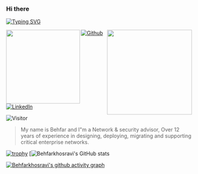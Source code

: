 
### Hi there 

<a href="https://git.io/typing-svg"><img src="https://readme-typing-svg.demolab.com?font=Fira+Code&pause=1000&color=6DDCCF&background=FF52BC00&width=610&lines=coding+as+art.+keep+open+source,+enjoy+open+source." alt="Typing SVG" /></a>

<img align='left' src="https://media.giphy.com/media/hvRJCLFzcasrR4ia7z/giphy.gif" width="200">

<img align='right' src="https://media.giphy.com/media/836HiJc7pgzy8iNXCn/giphy.gif" width="230" />


<p>
<a href="https://github.com/behfarkhosravi" target="_blank"><img alt="Github" src="https://img.shields.io/badge/GitHub-%2312100E.svg?&style=for-the-badge&logo=Github&logoColor=white" /></a> 
<a href="https://www.linkedin.com/in/behfarkhosravi" target="_blank"><img alt="LinkedIn" src="https://img.shields.io/badge/linkedin-%230077B5.svg?&style=for-the-badge&logo=linkedin&logoColor=white" /></a>
</p>

![Visitor](https://visitor-badge.laobi.icu/badge?page_id=behfarkhosravi.behfarkhosravi)

> My name is Behfar and I"m a Network & security advisor, Over 12 years of experience in designing, deploying, migrating and supporting critical enterprise networks.

[![trophy](https://github-profile-trophy.vercel.app/?username=behfarkhosravi&rank=-C,-B&no-bg=true&no-frame=true&theme=matrix&row=2&column=3&margin-w=15&margin-h=15)](https://github.com/ryo-ma/github-profile-trophy)
[![Behfarkhosravi's GitHub stats](https://github-readme-stats.vercel.app/api?username=behfarkhosravi&show_icons=true&theme=dark&count_private=true)


[![Behfarkhosravi's github activity graph](https://github-readme-activity-graph.cyclic.app/graph?username=behfarkhosravi&theme=github-compact)](https://github.com/behfarkhosravi/github-readme-activity-graph)

 
